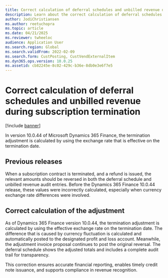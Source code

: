 ```yaml
---
title: Correct calculation of deferral schedules and unbilled revenue during subscription termination
description: Learn about the correct calculation of deferral schedules and unbilled revenue during subscription termination.
author: JodiChristiansen
ms.author: reetuchopra
ms.topic: article
ms.date: 04/21/2025
ms.reviewer: twheeloc
audience: Application User
ms.search.region: Global
ms.search.validFrom: 2022-02-09
ms.search.form: CustPosting, CustVendExternalItem
ms.dyn365.ops.version: 10.0.25
ms.assetid: cb82245e-8c02-429c-b36e-8db0e3e6f7e5
---
```


# Correct calculation of deferral schedules and unbilled revenue during subscription termination

[!include [banner](../includes/banner.md)]

In version 10.0.44 of Microsoft Dynamics 365 Finance, the termination adjustment is calculated by using the exchange rate that is effective on the termination date.

## Previous releases

When a subscription contract is terminated, and a refund is issued, the relevant amounts should be reversed in both the deferral schedule and unbilled revenue audit entries. Before the Dynamics 365 Finance 10.0.44 release, these values were incorrectly calculated, especially when currency exchange rate differences were involved.

## Correct calculation of the adjustment

As of Dynamics 365 Finance version 10.0.44, the termination adjustment is calculated by using the effective exchange rate on the termination date. The difference that is caused by currency fluctuation is calculated and automatically posted to the designated profit and loss account. Meanwhile, the adjustment invoice proposal continues to post the original reversal. The deferral schedule shows the adjusted totals and includes a complete audit trail for transparency.

This correction ensures accurate financial reporting, enables timely credit note issuance, and supports compliance in revenue recognition.
